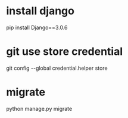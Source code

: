 # install django
pip install Django==3.0.6

# git use store credential
git config --global credential.helper store

# migrate
python manage.py migrate
